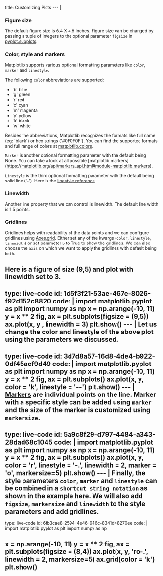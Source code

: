 title: Customizing Plots
--- |
  ### Figure size
  The default figure size is 6.4 X 4.8 inches. Figure size can be changed by passing a tuple of integers to the optional parameter `figsize` in [pyplot.subplots](https://matplotlib.org/api/_as_gen/matplotlib.pyplot.subplots.html#matplotlib.pyplot.subplots).

  ### Color, style and markers
  Matplotlib supports various optional formatting parameters  like `color`, `marker` and `linestyle`.

  The following `color` abbreviations are supported:
  * 'b'	blue
  * 'g'	green
  * 'r'	red
  * 'c'	cyan
  * 'm'	magenta
  * 'y'	yellow
  * 'k'	black
  * 'w'	white   

  Besides the abbreviations, Matplotlib recognizes the formats like full name (eg: 'black') or hex strings ('#0F0F0F'). You can find the supported formats and full range of colors at [matplotlib.colors](https://matplotlib.org/api/colors_api.html#module-matplotlib.colors).

  `Marker` is another optional formatting parameter with the default being None. You can take a look at all possible [matplotlib.markers] (https://matplotlib.org/api/markers_api.html#module-matplotlib.markers).

  `Linestyle` is the third optional formatting parameter with the default being solid line ('-'). Here is the [linestyle reference](https://matplotlib.org/gallery/lines_bars_and_markers/line_styles_reference.html#line-style-reference).

  ### Linewidth
  Another line property that we can control is linewidth. The default line width is 1.5 points.

  ### Gridlines
  Gridlines helps with readability of the data points and we can configure gridlines using [Axes.grid](https://matplotlib.org/api/_as_gen/matplotlib.axes.Axes.grid.html#matplotlib.axes.Axes.grid). Either set any of the kwargs (`color`, `linestyle`, `linewidth`) or set parameter `b` to True to show the gridlines. We can also choose the `axis` on which we want to apply the gridlines with default being `both`.

  Here is a figure of size (9,5) and plot with linewidth set to 3.
---
type: live-code
id: 1d5f3f21-53ae-467e-8026-f92d152c8820
code: |
  import matplotlib.pyplot as plt
  import numpy as np
  x = np.arange(-10, 11)
  y = x ** 2
  fig, ax = plt.subplots(figsize = (9,5))
  ax.plot(x, y , linewidth = 3)
  plt.show()
--- |
  Let us change the color and linestyle of the above plot using the parameters we discussed.
---
type: live-code
id: 3d7d8a57-16d8-4de4-b922-0df45acf9d49
code: |
  import matplotlib.pyplot as plt
  import numpy as np
  x = np.arange(-10, 11)
  y = x ** 2
  fig, ax = plt.subplots()
  ax.plot(x, y, color = 'k', linestyle = '--')
  plt.show()
--- |
  [Markers](https://matplotlib.org/api/markers_api.html#module-matplotlib.markers) are individual points on the line. Marker with a specific style can be added using `marker` and the size of the marker is customized using `markersize`.
---
type: live-code
id: 5a9c8f29-d797-4484-a343-28dad68c1045
code: |
  import matplotlib.pyplot as plt
  import numpy as np
  x = np.arange(-10, 11)
  y = x ** 2
  fig, ax = plt.subplots()
  ax.plot(x, y, color = 'r', linestyle = '-.', linewidth = 2, marker = 'o', markersize=5)
  plt.show()
--- |
  Finally, the style parameters `color`, `marker` and `linestyle` can be combined in a `shortcut string notation` as shown in the example here. We will also add `figsize`, `markersize` and `linewidth` to the style parameters and add gridlines.
---
type: live-code
id: 6fb3cae8-2594-4e46-946c-8341d48270ee
code: |
  import matplotlib.pyplot as plt
  import numpy as np

  x = np.arange(-10, 11)
  y = x ** 2
  fig, ax = plt.subplots(figsize = (8,4))
  ax.plot(x, y, 'ro-.', linewidth = 2, markersize=5)
  ax.grid(color = 'k')
  plt.show()
---
